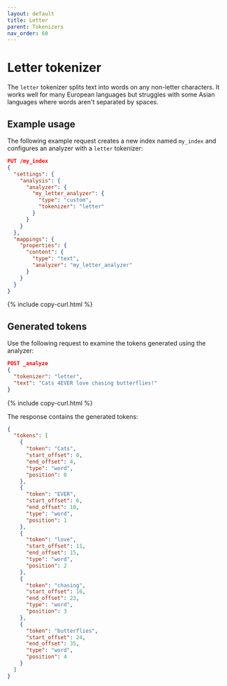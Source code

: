 ```yaml
---
layout: default
title: Letter
parent: Tokenizers
nav_order: 60
---
```


# Letter tokenizer

The `letter` tokenizer splits text into words on any non-letter characters. It works well for many European languages but struggles with some Asian languages where words aren't separated by spaces.

## Example usage

The following example request creates a new index named `my_index` and configures an analyzer with a `letter` tokenizer:

```json
PUT /my_index
{
  "settings": {
    "analysis": {
      "analyzer": {
        "my_letter_analyzer": {
          "type": "custom",
          "tokenizer": "letter"
        }
      }
    }
  },
  "mappings": {
    "properties": {
      "content": {
        "type": "text",
        "analyzer": "my_letter_analyzer"
      }
    }
  }
}
```
{% include copy-curl.html %}

## Generated tokens

Use the following request to examine the tokens generated using the analyzer:

```json
POST _analyze
{
  "tokenizer": "letter",
  "text": "Cats 4EVER love chasing butterflies!"
}

```
{% include copy-curl.html %}

The response contains the generated tokens:

```json
{
  "tokens": [
    {
      "token": "Cats",
      "start_offset": 0,
      "end_offset": 4,
      "type": "word",
      "position": 0
    },
    {
      "token": "EVER",
      "start_offset": 6,
      "end_offset": 10,
      "type": "word",
      "position": 1
    },
    {
      "token": "love",
      "start_offset": 11,
      "end_offset": 15,
      "type": "word",
      "position": 2
    },
    {
      "token": "chasing",
      "start_offset": 16,
      "end_offset": 23,
      "type": "word",
      "position": 3
    },
    {
      "token": "butterflies",
      "start_offset": 24,
      "end_offset": 35,
      "type": "word",
      "position": 4
    }
  ]
}
```
